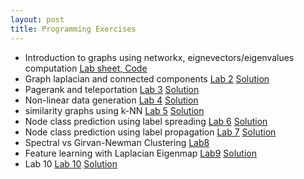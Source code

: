 ```yaml
---
layout: post
title: Programming Exercises
---
```


- Introduction to graphs using networkx, eignevectors/eigenvalues computation <a href="./l1.pdf" target="_blank"> Lab sheet, </a> [Code](https://colab.research.google.com/drive/1u0D63QsAp1eq8OdvhYxmzHLx8qGwq67b)
- Graph laplacian and connected components <a href="./l2.pdf" target="_blank">Lab 2</a> [Solution](https://colab.research.google.com/drive/1pt1MbCUynFPaXQ4HuzU45510BJB_F7_v)
- Pagerank and teleportation <a href="./l3.pdf" target="_blank">Lab 3</a> [Solution](https://colab.research.google.com/drive/1KIvKkA4m1yZXdV3szFI-mx2S2mc5mmGK)
- Non-linear data generation <a href="./l4.pdf" target="_blank">Lab 4</a> [Solution](https://colab.research.google.com/drive/1Xkx_Tgh4yhHuKc44U6p5oln7F80Cglh9)
- similarity graphs using k-NN <a href="./l5.pdf" target="_blank">Lab 5</a> [Solution](https://colab.research.google.com/drive/1UQ1wC42IZrQbePI1Eg17LnYOAR751RYi)
- Node class prediction using label spreading <a href="./l6.pdf" target="_blank">Lab 6</a> [Solution](https://colab.research.google.com/drive/1XZZCmjVUX1rV00V9G6Yc9Ul9rXDFCT1Y)
- Node class prediction using label propagation <a href="./l7.pdf" target="_blank">Lab 7</a> [Solution](https://colab.research.google.com/drive/15n1PZslwjG7UwNHJa0r1uYOy-U4SFIPy)
- Spectral vs Girvan-Newman Clustering [Lab8](https://colab.research.google.com/drive/1hrZLmyc6FFP8_MAycSIs2BId3djmqM4P)
- Feature learning with Laplacian Eigenmap [Lab9](https://colab.research.google.com/drive/1Zs-XqKEpVnZTIqEl6YJZ5rfwnzbHmWYh) [Solution](https://colab.research.google.com/drive/1z8i7trlTlQp4YCLPfDeljtoEoj1vZANT)
- Lab 10 <a href="./l10.pdf" target="_blank">Lab 10</a> [Solution](https://colab.research.google.com/drive/1ucLN3ba90ouIS6lY9KbVaiz6FaTP4QzM)
